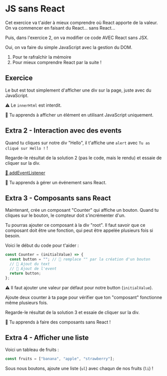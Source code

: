 # JS sans React

Cet exercice va t'aider à mieux comprendre où React apporte de la valeur.
On va commencer en faisant du React... sans React...

Puis, dans l'exercice 2, on va modifier ce code AVEC React sans JSX.

Oui, on va faire du simple JavaScript avec la gestion du DOM.

1. Pour te rafraîchir la mémoire
2. Pour mieux comprendre React par la suite !

## Exercice

Le but est tout simplement d'afficher une div sur la page, juste avec du JavaScript.

⚠️ Le `innerHtml` est interdit.

💌 Tu apprends à afficher un élément en utilisant JavaScript uniquement.

## Extra 2 - Interaction avec des events

Quand tu cliques sur notre div "Hello", il t'affiche une `alert`
avec `Tu as cliqué sur Hello !` !

Regarde-le résultat de la solution 2 (pas le code, mais le rendu) et essaie de cliquer sur la div.

[📖 addEventListener](https://developer.mozilla.org/fr/docs/Web/API/EventTarget/addEventListener)

💌 Tu apprends à gérer un événement sans React.

## Extra 3 - Composants sans React

Maintenant, crée un composant "Counter" qui affiche un bouton. Quand tu cliques sur le bouton,
le compteur doit s'incrémenter d'un.

Tu pourras ajouter ce composant à la div "root". Il faut savoir que ce composant doit être une fonction,
qui peut être appelée plusieurs fois si besoin.

Voici le début du code pour t'aider :

```js
const Counter = (initialValue) => {
  const button = ""; // 🦁 remplace "" par la création d'un bouton
  // 🦁 Ajout du text
  // 🦁 Ajout de l'event
  return button;
};
```

⚠️ Il faut ajouter une valeur par défaut pour notre button (`initialValue`).

Ajoute deux counter à ta page pour vérifier que ton "composant" fonctionne
même plusieurs fois.

Regarde-le résultat de la solution 3 et essaie de cliquer sur la div.

💌 Tu apprends à faire des composants sans React !

## Extra 4 - Afficher une liste

Voici un tableau de fruits :

```js
const fruits = ["banana", "apple", "strawberry"];
```

Sous nous boutons, ajoute une liste (`ul`) avec chaqun de
nos fruits (`li`) !
